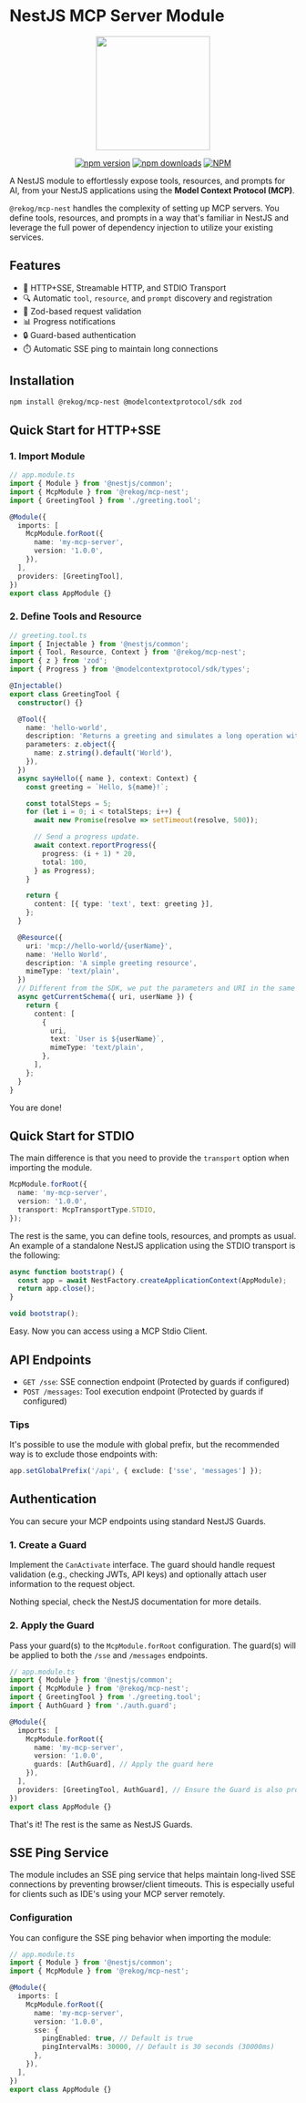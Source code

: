 # NestJS MCP Server Module

<p align="center">
  <img src="https://raw.githubusercontent.com/rekog-labs/MCP-Nest/main/image.png" height="200">
</p>

<p align="center">
  <a href="https://www.npmjs.com/package/@rekog/mcp-nest" target="_blank"><img alt="npm version" src="https://img.shields.io/npm/v/@rekog/mcp-nest" /></a>
  <a href="https://www.npmjs.com/package/@rekog/mcp-nest" target="_blank"><img alt="npm downloads" src="https://img.shields.io/npm/dm/@rekog/mcp-nest" /></a>
  <a href="https://www.npmjs.com/package/@rekog/mcp-nest" target="_blank"><img alt="NPM" src="https://img.shields.io/npm/l/@rekog/mcp-nest" /></a>
</p>

A NestJS module to effortlessly expose tools, resources, and prompts for AI, from your NestJS applications using the **Model Context Protocol (MCP)**.

`@rekog/mcp-nest` handles the complexity of setting up MCP servers. You define tools, resources, and prompts in a way that's familiar in NestJS and leverage the full power of dependency injection to utilize your existing services.

## Features

- 🚀 HTTP+SSE, Streamable HTTP, and STDIO Transport
- 🔍 Automatic `tool`, `resource`, and `prompt` discovery and registration
- 💯 Zod-based request validation
- 📊 Progress notifications
- 🔒 Guard-based authentication
- ⏱️ Automatic SSE ping to maintain long connections

## Installation

```bash
npm install @rekog/mcp-nest @modelcontextprotocol/sdk zod
```

## Quick Start for HTTP+SSE

### 1. Import Module

```typescript
// app.module.ts
import { Module } from '@nestjs/common';
import { McpModule } from '@rekog/mcp-nest';
import { GreetingTool } from './greeting.tool';

@Module({
  imports: [
    McpModule.forRoot({
      name: 'my-mcp-server',
      version: '1.0.0',
    }),
  ],
  providers: [GreetingTool],
})
export class AppModule {}
```

### 2. Define Tools and Resource

```typescript
// greeting.tool.ts
import { Injectable } from '@nestjs/common';
import { Tool, Resource, Context } from '@rekog/mcp-nest';
import { z } from 'zod';
import { Progress } from '@modelcontextprotocol/sdk/types';

@Injectable()
export class GreetingTool {
  constructor() {}

  @Tool({
    name: 'hello-world',
    description: 'Returns a greeting and simulates a long operation with progress updates',
    parameters: z.object({
      name: z.string().default('World'),
    }),
  })
  async sayHello({ name }, context: Context) {
    const greeting = `Hello, ${name}!`;

    const totalSteps = 5;
    for (let i = 0; i < totalSteps; i++) {
      await new Promise(resolve => setTimeout(resolve, 500));

      // Send a progress update.
      await context.reportProgress({
        progress: (i + 1) * 20,
        total: 100,
      } as Progress);
    }

    return {
      content: [{ type: 'text', text: greeting }],
    };
  }

  @Resource({
    uri: 'mcp://hello-world/{userName}',
    name: 'Hello World',
    description: 'A simple greeting resource',
    mimeType: 'text/plain',
  })
  // Different from the SDK, we put the parameters and URI in the same object.
  async getCurrentSchema({ uri, userName }) {
    return {
      content: [
        {
          uri,
          text: `User is ${userName}`,
          mimeType: 'text/plain',
        },
      ],
    };
  }
}
```

You are done!

## Quick Start for STDIO

The main difference is that you need to provide the `transport` option when importing the module.

```typescript
McpModule.forRoot({
  name: 'my-mcp-server',
  version: '1.0.0',
  transport: McpTransportType.STDIO,
});
```

The rest is the same, you can define tools, resources, and prompts as usual. An example of a standalone NestJS application using the STDIO transport is the following:

```typescript
async function bootstrap() {
  const app = await NestFactory.createApplicationContext(AppModule);
  return app.close();
}

void bootstrap();
```

Easy. Now you can access using a MCP Stdio Client.

## API Endpoints

- `GET /sse`: SSE connection endpoint (Protected by guards if configured)
- `POST /messages`: Tool execution endpoint (Protected by guards if configured)

### Tips

It's possible to use the module with global prefix, but the recommended way is to exclude those endpoints with:

```typescript
app.setGlobalPrefix('/api', { exclude: ['sse', 'messages'] });
```

## Authentication

You can secure your MCP endpoints using standard NestJS Guards.

### 1. Create a Guard

Implement the `CanActivate` interface. The guard should handle request validation (e.g., checking JWTs, API keys) and optionally attach user information to the request object.

Nothing special, check the NestJS documentation for more details.

### 2. Apply the Guard

Pass your guard(s) to the `McpModule.forRoot` configuration. The guard(s) will be applied to both the `/sse` and `/messages` endpoints.

```typescript
// app.module.ts
import { Module } from '@nestjs/common';
import { McpModule } from '@rekog/mcp-nest';
import { GreetingTool } from './greeting.tool';
import { AuthGuard } from './auth.guard';

@Module({
  imports: [
    McpModule.forRoot({
      name: 'my-mcp-server',
      version: '1.0.0',
      guards: [AuthGuard], // Apply the guard here
    }),
  ],
  providers: [GreetingTool, AuthGuard], // Ensure the Guard is also provided
})
export class AppModule {}
```

That's it! The rest is the same as NestJS Guards.

## SSE Ping Service

The module includes an SSE ping service that helps maintain long-lived SSE connections by preventing browser/client timeouts. This is especially useful for clients such as IDE's using your MCP server remotely.

### Configuration

You can configure the SSE ping behavior when importing the module:

```typescript
// app.module.ts
import { Module } from '@nestjs/common';
import { McpModule } from '@rekog/mcp-nest';

@Module({
  imports: [
    McpModule.forRoot({
      name: 'my-mcp-server',
      version: '1.0.0',
      sse: {
        pingEnabled: true, // Default is true
        pingIntervalMs: 30000, // Default is 30 seconds (30000ms)
      },
    }),
  ],
})
export class AppModule {}
```
